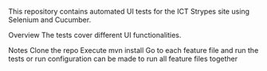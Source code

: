 This repository contains automated UI tests for the ICT Strypes site using Selenium and Cucumber.

Overview
The tests cover different UI functionalities.

Notes
Clone the repo
Execute mvn install
Go to each feature file and run the tests or run configuration can be made to run all feature files together
